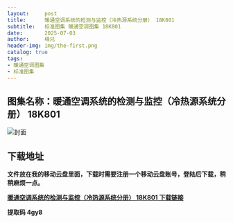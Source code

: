 ```yaml
---
layout:     post
title:      暖通空调系统的检测与监控（冷热源系统分册） 18K801
subtitle:   标准图集 暖通空调图集 18K801
date:       2025-07-03
author:     峰兄
header-img: img/the-first.png
catalog: true
tags:
- 暖通空调图集
- 标准图集
---
```

## 图集名称：暖通空调系统的检测与监控（冷热源系统分册） 18K801
![封面](https://pic1.imgdb.cn/item/686741f258cb8da5c88e97e2.jpg)


## 下载地址 ##
**文件放在我的移动云盘里面，下载时需要注册一个移动云盘账号，登陆后下载，稍稍麻烦一点。**  
  
[**暖通空调系统的检测与监控（冷热源系统分册） 18K801 下载链接**](https://caiyun.139.com/w/i/2nQQV4SB1xz5q)


**提取码 4gy8**

